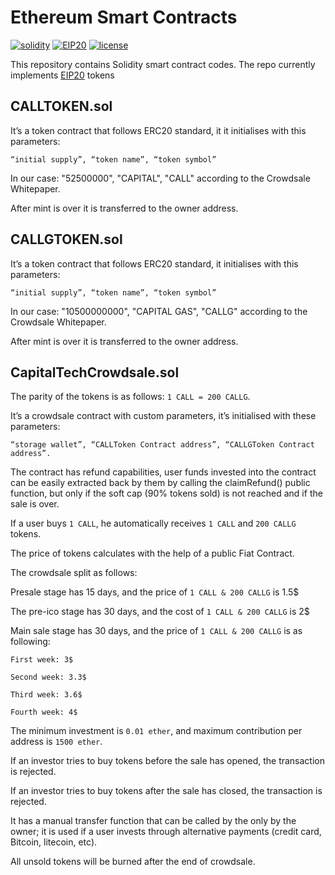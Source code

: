 # Ethereum Smart Contracts

[![solidity](https://img.shields.io/badge/code%20style-solidity-brightgreen.svg?style=flat-square)](https://github.com/ethereum/solidity) [![EIP20](https://img.shields.io/badge/TOKEN-ERC20-brightgreen.svg?style=flat-square)](https://github.com/ethereum/EIPs/blob/master/EIPS/eip-20.md) [![license](https://img.shields.io/github/license/mashape/apistatus.svg?style=flat-square)](https://opensource.org/licenses/MIT)

This repository contains Solidity smart contract codes. The repo currently implements [EIP20](https://github.com/ethereum/EIPs/blob/master/EIPS/eip-20.md) tokens

## CALLTOKEN.sol
It’s a token contract that follows ERC20 standard, it it initialises with this parameters: 
```
“initial supply”, “token name”, “token symbol”
```
In our case: "52500000", "CAPITAL", "CALL" according to the Crowdsale Whitepaper.

After mint is over it is transferred to the owner address.

## CALLGTOKEN.sol 
It’s a token contract that follows ERC20 standard, it initialises with this parameters: 
```
“initial supply”, “token name”, “token symbol”
```
In our case: "10500000000", "CAPITAL GAS", "CALLG" according to the Crowdsale Whitepaper.

After mint is over it is transferred to the owner address.

## CapitalTechCrowdsale.sol
The parity of the tokens is as follows: `1 CALL = 200 CALLG`.

It’s a crowdsale contract with custom parameters, it’s initialised with these parameters: 
```
“storage wallet”, “CALLToken Contract address”, “CALLGToken Contract address”.
```
The contract has refund capabilities, user funds invested into the contract can be easily extracted back by them by calling the claimRefund() public function, but only if the soft cap (90% tokens sold) is not reached and if the sale is over.

If a user buys `1 CALL`, he automatically receives `1 CALL` and `200 CALLG` tokens.

The price of tokens calculates with the help of a public Fiat Contract.

The crowdsale split as follows:

Presale stage has 15 days, and the price of `1 CALL & 200 CALLG` is 1.5$

The pre-ico stage has 30 days, and the cost of `1 CALL & 200 CALLG` is 2$

Main sale stage has 30 days, and the price of `1 CALL & 200 CALLG` is as following:

`First week: 3$`

`Second week: 3.3$`

`Third week: 3.6$`

`Fourth week: 4$`

The minimum investment is `0.01 ether`, and maximum contribution per address is `1500 ether`.

If an investor tries to buy tokens before the sale has opened, the transaction is rejected.

If an investor tries to buy tokens after the sale has closed, the transaction is rejected.

It has a manual transfer function that can be called by the only by the owner; it is used if a user invests through alternative payments (credit card, Bitcoin, litecoin, etc).

All unsold tokens will be burned after the end of crowdsale.
